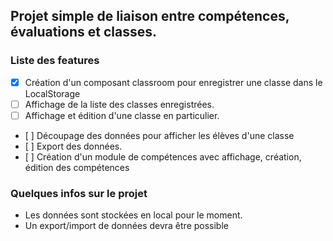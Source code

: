 
## Projet simple de liaison entre compétences, évaluations et classes.

### Liste des features 

- [x] Création d'un composant classroom pour enregistrer une classe dans le LocalStorage
- [ ] Affichage de la liste des classes enregistrées.
- [ ] Affichage et édition d'une classe en particulier.
- [ ] Découpage des données pour afficher les élèves d'une classe
- [ ] Export des données.
- [ ] Création d'un module de compétences avec affichage, création, édition des compétences 


### Quelques infos sur le projet

* Les données sont stockées en local pour le moment. 
* Un export/import de données devra être possible

